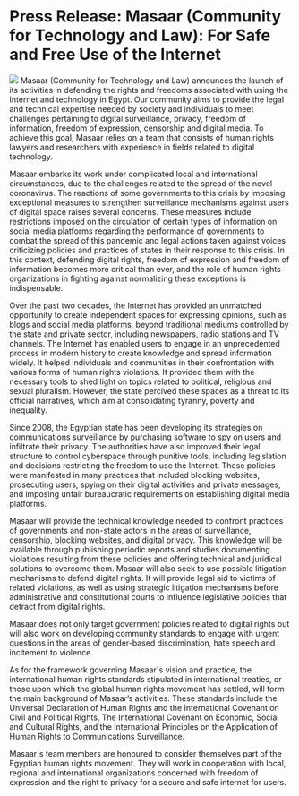 # Press Release: Masaar (Community for Technology and Law): For Safe and Free Use of the Internet
![](https://masaar.net/wp-content/uploads/2020/04/webcover.png)
Masaar (Community for Technology and Law) announces the launch of its activities in defending the rights and freedoms associated with using the Internet and technology in Egypt. Our community aims to provide the legal and technical expertise needed by society and individuals to meet challenges pertaining to digital surveillance, privacy, freedom of information, freedom of expression, censorship and digital media. To achieve this goal, Masaar relies on a team that consists of human rights lawyers and researchers with experience in fields related to digital technology.

Masaar embarks its work under complicated local and international circumstances, due to the challenges related to the spread of the novel coronavirus. The reactions of some governments to this crisis by imposing exceptional measures to strengthen surveillance mechanisms against users of digital space raises several concerns. These measures include restrictions imposed on the circulation of certain types of information on social media platforms regarding the performance of governments to combat the spread of this pandemic and legal actions taken against voices criticizing policies and practices of states in their response to this crisis. In this context, defending digital rights, freedom of expression and freedom of information becomes more critical than ever, and the role of human rights organizations in fighting against normalizing these exceptions is indispensable.

Over the past two decades, the Internet has provided an unmatched opportunity to create independent spaces for expressing opinions, such as blogs and social media platforms, beyond traditional mediums controlled by the state and private sector, including newspapers, radio stations and TV channels. The Internet has enabled users to engage in an unprecedented process in modern history to create knowledge and spread information widely. It helped individuals and communities in their confrontation with various forms of human rights violations. It provided them with the necessary tools to shed light on topics related to political, religious and sexual pluralism. However, the state percived these spaces as a threat to its official narratives, which aim at consolidating tyranny, poverty and inequality.

Since 2008, the Egyptian state has been developing its strategies on communications surveillance by purchasing software to spy on users and infiltrate their privacy. The authorities have also improved their legal structure to control cyberspace through punitive tools, including legislation and decisions restricting the freedom to use the Internet. These policies were manifested in many practices that included blocking websites, prosecuting users, spying on their digital activities and private messages, and imposing unfair bureaucratic requirements on establishing digital media platforms.

Masaar will provide the technical knowledge needed to confront practices of governments and non-state actors in the areas of surveillance, censorship, blocking websites, and digital privacy. This knowledge will be available through publishing periodic reports and studies documenting violations resulting from these policies and offering technical and juridical solutions to overcome them. Masaar will also seek to use possible litigation mechanisms to defend digital rights. It will provide legal aid to victims of related violations, as well as using strategic litigation mechanisms before administrative and constitutional courts to influence legislative policies that detract from digital rights.

Masaar does not only target government policies related to digital rights but will also work on developing community standards to engage with urgent questions in the areas of gender-based discrimination, hate speech and incitement to violence.

As for the framework governing Masaar`s vision and practice, the international human rights standards stipulated in international treaties, or those upon which the global human rights movement has settled, will form the main background of Masaar’s activities. These standards include the Universal Declaration of Human Rights and the International Covenant on Civil and Political Rights, The International Covenant on Economic, Social and Cultural Rights, and the International Principles on the Application of Human Rights to Communications Surveillance.

Masaar`s team members are honoured to consider themselves part of the Egyptian human rights movement. They will work in cooperation with local, regional and international organizations concerned with freedom of expression and the right to privacy for a secure and safe internet for users.
